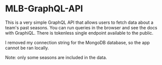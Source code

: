 # MLB-GraphQL-API
This is a very simple GraphQL API that allows users to fetch data about a team's past seasons.
You can run queries in the browser and see the docs with GraphiQL. There is tokenless single endpoint 
available to the public.

I removed my connection string for the MongoDB database, so the app cannot be ran locally.


Note: only some seasons are included in the data.
